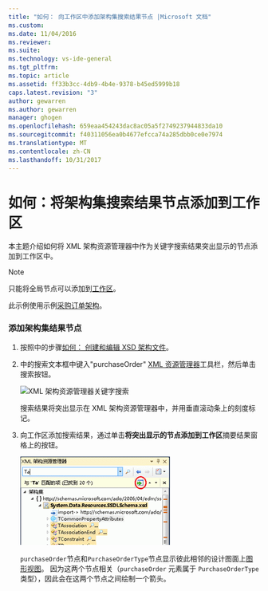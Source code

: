 ```yaml
---
title: "如何： 向工作区中添加架构集搜索结果节点 |Microsoft 文档"
ms.custom: 
ms.date: 11/04/2016
ms.reviewer: 
ms.suite: 
ms.technology: vs-ide-general
ms.tgt_pltfrm: 
ms.topic: article
ms.assetid: ff33b3cc-4db9-4b4e-9378-b45ed5999b18
caps.latest.revision: "3"
author: gewarren
ms.author: gewarren
manager: ghogen
ms.openlocfilehash: 659eaa454243dac8ac05a5f2749237944833da10
ms.sourcegitcommit: f40311056ea0b4677efcca74a285dbb0ce0e7974
ms.translationtype: MT
ms.contentlocale: zh-CN
ms.lasthandoff: 10/31/2017
---
```

# <a name="how-to-add-schema-set-search-result-nodes-to-the-workspace"></a>如何：将架构集搜索结果节点添加到工作区
本主题介绍如何将 XML 架构资源管理器中作为关键字搜索结果突出显示的节点添加到工作区中。  
  
> [!NOTE]
>  只能将全局节点可以添加到[工作区](../xml-tools/xml-schema-designer-workspace.md)。  
  
 此示例使用示例[采购订单架构](../xml-tools/sample-xsd-file-purchase-order-schema.md)。  
  
### <a name="to-add-schema-set-result-nodes"></a>添加架构集结果节点  
  
1.  按照中的步骤[如何： 创建和编辑 XSD 架构文件](../xml-tools/how-to-create-and-edit-an-xsd-schema-file.md)。  
  
2.  中的搜索文本框中键入"purchaseOrder" [XML 资源管理器](../xml-tools/xml-schema-explorer.md)工具栏，然后单击搜索按钮。  
  
     ![XML 架构资源管理器关键字搜索](../xml-tools/media/schemaexplorersearch.gif "SchemaExplorerSearch")  
  
     搜索结果将突出显示在 XML 架构资源管理器中，并用垂直滚动条上的刻度标记。  
  
3.  向工作区添加搜索结果，通过单击**将突出显示的节点添加到工作区**摘要结果窗格上的按钮。  
  
     ![XML 架构资源管理器搜索结果](../xml-tools/media/schemaexplorersearchresult.gif "SchemaExplorerSearchResult")  
  
     `purchaseOrder`节点和`PurchaseOrderType`节点显示彼此相邻的设计图面上[图形视图](../xml-tools/graph-view.md)。 因为这两个节点相关（`purchaseOrder` 元素属于 `PurchaseOrderType` 类型），因此会在这两个节点之间绘制一个箭头。